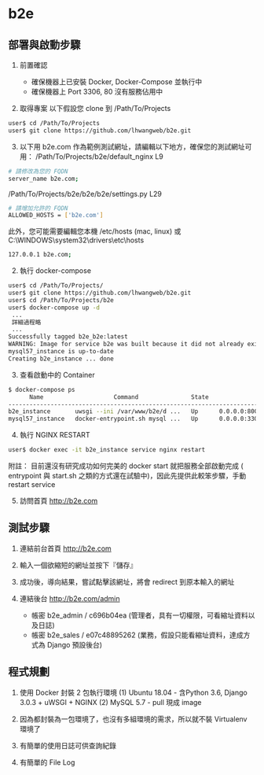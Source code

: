 # b2e

## 部署與啟動步驟

1. 前置確認
   - 確保機器上已安裝 Docker, Docker-Compose 並執行中
   - 確保機器上 Port 3306, 80 沒有服務佔用中

2. 取得專案
以下假設您 clone 到 /Path/To/Projects

```bash
user$ cd /Path/To/Projects
user$ git clone https://github.com/lhwangweb/b2e.git
```

3. 以下用 b2e.com 作為範例測試網址，請編輯以下地方，確保您的測試網址可用：
/Path/To/Projects/b2e/default_nginx L9
```bash
# 請修改為您的 FQDN
server_name b2e.com;
```

/Path/To/Projects/b2e/b2e/b2e/settings.py L29
```bash
# 請增加允許的 FQDN
ALLOWED_HOSTS = ['b2e.com']
```

此外，您可能需要編輯您本機 /etc/hosts (mac, linux) 或 C:\WINDOWS\system32\drivers\etc\hosts
```bash
127.0.0.1 b2e.com;
```

2. 執行 docker-compose
```bash
user$ cd /Path/To/Projects/
user$ git clone https://github.com/lhwangweb/b2e.git
user$ cd /Path/To/Projects/b2e
user$ docker-compose up -d
 ...
 詳細過程略
 ...
Successfully tagged b2e_b2e:latest
WARNING: Image for service b2e was built because it did not already exist. To rebuild this image you must use `docker-compose build` or `docker-compose up --build`.
mysql57_instance is up-to-date
Creating b2e_instance ... done
```

3. 查看啟動中的 Container
```bash
$ docker-compose ps
      Name                    Command               State                 Ports              
---------------------------------------------------------------------------------------------
b2e_instance       uwsgi --ini /var/www/b2e/d ...   Up      0.0.0.0:8000->8000/tcp           
mysql57_instance   docker-entrypoint.sh mysql ...   Up      0.0.0.0:3306->3306/tcp, 33060/tcp
```

4. 執行 NGINX RESTART
```bash
user$ docker exec -it b2e_instance service nginx restart
```

附註： 目前還沒有研究成功如何完美的 docker start 就把服務全部啟動完成 ( entrypoint 與 start.sh 之類的方式還在試驗中)，因此先提供此較笨步驟，手動 restart service

5. 訪問首頁 http://b2e.com


## 測試步驟
1. 連結前台首頁 http://b2e.com

2. 輸入一個欲縮短的網址並按下『儲存』

3. 成功後，導向結果，嘗試點擊該網址，將會 redirect 到原本輸入的網址

4. 連結後台 http://b2e.com/admin
    - 帳密 b2e_admin / c696b04ea  (管理者，具有一切權限，可看縮址資料以及日誌)
    - 帳密 b2e_sales / e07c48895262  (業務，假設只能看縮址資料，達成方式為 Django 預設後台)

## 程式規劃
1. 使用 Docker 封裝 2 包執行環境
    (1) Ubuntu 18.04 - 含Python 3.6, Django 3.0.3 + uWSGI + NGINX
    (2) MySQL 5.7 - pull 現成 image

2. 因為都封裝為一包環境了，也沒有多組環境的需求，所以就不裝 Virtualenv 環境了

3. 有簡單的使用日誌可供查詢紀錄

4. 有簡單的 File Log



